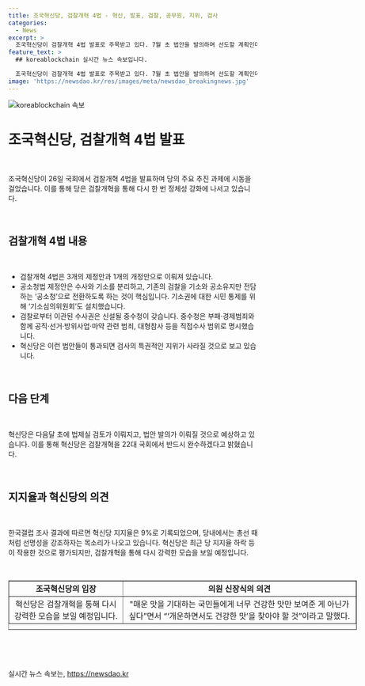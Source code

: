 ```yaml
---
title: 조국혁신당, 검찰개혁 4법 - 혁신, 발표, 검찰, 공무원, 지위, 검사
categories:
  - News
excerpt: >
  조국혁신당이 검찰개혁 4법 발표로 주목받고 있다. 7월 초 법안을 발의하며 선도할 계획인데, 이로써 당의 정체성을 강화하며 지지율 하락 대책으로 분석된다. 발의된 법안들은 공소청법, 중수청법, 수사절차법, 형소법으로, 검찰 권력 해체와 탈정치화를 목표로 한다. 수사와 기소를 분리하고 시민 통제를 위한 기소심의위원회 설치 등이 핵심이며, 검사의 특권적인 지위가 없어질 전망이다. 22대 국회에서 검찰개혁을 완수하겠다는 강력한 의지를 보였다. 혁신당은 최근 지지율 하락에 대한 대책으로 이런 드라이브를 시작한 것으로도 평가되고 있다.
feature_text: >
  ## koreablockchain 실시간 뉴스 속보입니다.

  조국혁신당이 검찰개혁 4법 발표로 주목받고 있다. 7월 초 법안을 발의하며 선도할 계획인데, 이로써 당의 정체성을 강화하며 지지율 하락 대책으로 분석된다. 발의된 법안들은 공소청법, 중수청법, 수사절차법, 형소법으로, 검찰 권력 해체와 탈정치화를 목표로 한다. 수사와 기소를 분리하고 시민 통제를 위한 기소심의위원회 설치 등이 핵심이며, 검사의 특권적인 지위가 없어질 전망이다. 22대 국회에서 검찰개혁을 완수하겠다는 강력한 의지를 보였다. 혁신당은 최근 지지율 하락에 대한 대책으로 이런 드라이브를 시작한 것으로도 평가되고 있다.
image: 'https://newsdao.kr/res/images/meta/newsdao_breakingnews.jpg'
---
```


<p><img src="https://newsdao.kr/res/images/meta/newsdao_breakingnews.jpg" alt="koreablockchain 속보" /></p>

<h1 data-ke-size="size26">조국혁신당, 검찰개혁 4법 발표</h1>

<p data-ke-size="size16">&nbsp;</p>

<p data-ke-size="size16">조국혁신당이 26일 국회에서 검찰개혁 4법을 발표하며 당의 주요 추진 과제에 시동을 걸었습니다. 이를 통해 당은 검찰개혁을 통해 다시 한 번 정체성 강화에 나서고 있습니다.</p>

<p data-ke-size="size16">&nbsp;</p>

<h2 data-ke-size="size26">검찰개혁 4법 내용</h2>

<p data-ke-size="size16">&nbsp;</p>

<ul>
<li>검찰개혁 4법은 3개의 제정안과 1개의 개정안으로 이뤄져 있습니다.</li>
<li>공소청법 제정안은 수사와 기소를 분리하고, 기존의 검찰을 기소와 공소유지만 전담하는 ‘공소청’으로 전환하도록 하는 것이 핵심입니다. 기소권에 대한 시민 통제를 위해 ‘기소심의위원회’도 설치했습니다.</li>
<li>검찰로부터 이관된 수사권은 신설될 중수청이 갖습니다. 중수청은 부패·경제범죄와 함께 공직·선거·방위사업·마약 관련 범죄, 대형참사 등을 직접수사 범위로 명시했습니다.</li>
<li>혁신당은 이런 법안들이 통과되면 검사의 특권적인 지위가 사라질 것으로 보고 있습니다.</li>
</ul>

<p data-ke-size="size16">&nbsp;</p>

<h2 data-ke-size="size26">다음 단계</h2>

<p data-ke-size="size16">&nbsp;</p>

<p data-ke-size="size16">혁신당은 다음달 초에 법제실 검토가 이뤄지고, 법안 발의가 이뤄질 것으로 예상하고 있습니다. 이를 통해 혁신당은 검찰개혁을 22대 국회에서 반드시 완수하겠다고 밝혔습니다.</p>

<p data-ke-size="size16">&nbsp;</p>

<h2 data-ke-size="size26">지지율과 혁신당의 의견</h2>

<p data-ke-size="size16">&nbsp;</p>

<p data-ke-size="size16">한국갤럽 조사 결과에 따르면 혁신당 지지율은 9%로 기록되었으며, 당내에서는 총선 때처럼 선명성을 강조하자는 목소리가 나오고 있습니다. 혁신당은 최근 당 지지율 하락 등이 작용한 것으로 평가되지만, 검찰개혁을 통해 다시 강력한 모습을 보일 예정입니다.</p>

<p data-ke-size="size16">&nbsp;</p>

<table style="width: 704px; height: 100px; margin-left: auto; margin-right: auto;" border="1">
<tbody>
<tr>
<td style="text-align: center; height: 17px;"><b>조국혁신당의 입장</b></td>
<td style="text-align: center; height: 17px;"><b>의원 신장식의 의견</b></td>
</tr>
<tr>
<td style="text-align: center;">혁신당은 검찰개혁을 통해 다시 강력한 모습을 보일 예정입니다.</td>
<td style="text-align: center;">"매운 맛을 기대하는 국민들에게 너무 건강한 맛만 보여준 게 아닌가 싶다”면서 “‘개운하면서도 건강한 맛’을 찾아야 할 것”이라고 말했다.</td>
</tr>
</tbody>
</table>

<p data-ke-size="size16">&nbsp;</p>

<p data-ke-size="size16">&nbsp;</p>
실시간 뉴스 속보는, <a href="https://newsdao.kr" rel="dofollow">https://newsdao.kr</a>


